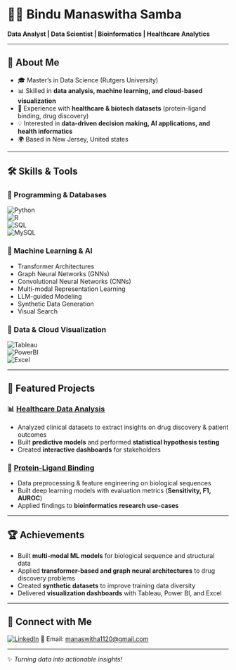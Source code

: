 # 👩‍💻 Bindu Manaswitha Samba  

**Data Analyst | Data Scientist | Bioinformatics | Healthcare Analytics**  

---

## 🚀 About Me  
- 🎓 Master’s in Data Science (Rutgers University)  
- 📊 Skilled in **data analysis, machine learning, and cloud-based visualization**  
- 🔬 Experience with **healthcare & biotech datasets** (protein-ligand binding, drug discovery)  
- 💡 Interested in **data-driven decision making, AI applications, and health informatics**  
- 🌍 Based in New Jersey, United states  

---

## 🛠 Skills & Tools  

### 🔹 Programming & Databases  
![Python](https://img.shields.io/badge/-Python-3776AB?logo=python&logoColor=white)  
![R](https://img.shields.io/badge/-R-276DC3?logo=r&logoColor=white)  
![SQL](https://img.shields.io/badge/-SQL-336791?logo=postgresql&logoColor=white)  
![MySQL](https://img.shields.io/badge/-MySQL-4479A1?logo=mysql&logoColor=white)  

### 🔹 Machine Learning & AI  
- Transformer Architectures  
- Graph Neural Networks (GNNs)  
- Convolutional Neural Networks (CNNs)  
- Multi-modal Representation Learning  
- LLM-guided Modeling  
- Synthetic Data Generation  
- Visual Search  

### 🔹 Data & Cloud Visualization  
![Tableau](https://img.shields.io/badge/-Tableau-E97627?logo=tableau&logoColor=white)  
![PowerBI](https://img.shields.io/badge/-PowerBI-F2C811?logo=powerbi&logoColor=black)  
![Excel](https://img.shields.io/badge/-Advanced%20Excel-217346?logo=microsoftexcel&logoColor=white)  

---

## 📌 Featured Projects  
### 📊 [Healthcare Data Analysis](https://github.com/Bindusamba/Master-s-project)  
- Analyzed clinical datasets to extract insights on drug discovery & patient outcomes  
- Built **predictive models** and performed **statistical hypothesis testing**  
- Created **interactive dashboards** for stakeholders  

### 🔬 [Protein-Ligand Binding](https://github.com/Bindusamba/protein_ligand_binding)  
- Data preprocessing & feature engineering on biological sequences  
- Built deep learning models with evaluation metrics (**Sensitivity, F1, AUROC**)  
- Applied findings to **bioinformatics research use-cases**
  
---

## 🏆 Achievements  
- Built **multi-modal ML models** for biological sequence and structural data  
- Applied **transformer-based and graph neural architectures** to drug discovery problems  
- Created **synthetic datasets** to improve training data diversity  
- Delivered **visualization dashboards** with Tableau, Power BI, and Excel  

---

## 🤝 Connect with Me  
[![LinkedIn](https://img.shields.io/badge/-LinkedIn-blue?logo=linkedin&logoColor=white)](https://linkedin.com/in/samba-bindu-manaswitha-435359192)
📧 Email: manaswitha1120@gmail.com

---
✨ *Turning data into actionable insights!*  
